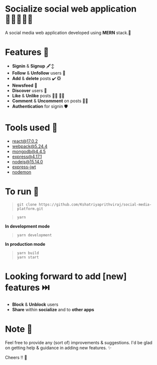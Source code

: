 # Socialize social web application 🧑🏻‍🤝‍🧑🏻
 A social media web application developed using **MERN** stack.🏨

# Features 💊
- **Signin** & **Signup** 🖋️↕️
- **Follow** & **Unfollow** users 👥
- **Add** & **delete** posts ✔️ ❎
- **Newsfeed** 📰
- **Discover** users 🔎
- **Like** & **Unlike** posts 👍🏻 👎🏻
- **Comment** & **Uncomment** on posts 🤡🦜
- **Authentication** for signin 🛡️

# Tools used 🧰
- [react@17.0.2](https://reactjs.org/)
- [webpack@5.24.4](https://webpack.js.org/)
- [mongodb@4.4.5](https://www.mongodb.com/)
- [express@4.17.1](https://expressjs.com/)
- [nodejs@15.14.0](https://nodejs.org/)
- [express-jwt](https://www.npmjs.com/package/express-jwt)
- [nodemon](https://www.npmjs.com/package/nodemon)

# To run 🏃 <br>

> `git clone https://github.com/Kshatriyaprithviraj/social-media-platform.git` <br>

> `yarn` <br>

**In development mode**  <br>
> `yarn development` <br> 

**In production mode** <br>
> `yarn build` <br>
> `yarn start`

# Looking forward to add [new] features ⏭️
- **Block** & **Unblock** users
- **Share** within **socialize** and to **other apps**

# Note 📝
Feel free to provide any (sort of) improvements & suggestions. I'd be glad on getting help & guidance in adding new features. ✨


Cheers !! 🥂




